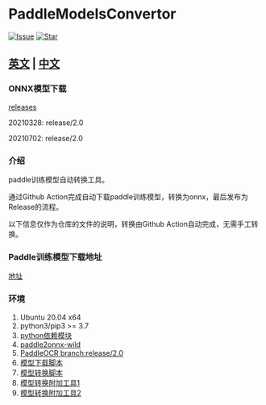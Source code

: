 # PaddleModelsConvertor

[![Issue](https://img.shields.io/github/issues/RapidOCR/PaddleModelsConvertor.svg)](https://github.com/RapidOCR/PaddleModelsConvertor/issues)
[![Star](https://img.shields.io/github/stars/RapidOCR/PaddleModelsConvertor.svg)](https://github.com/RapidOCR/PaddleModelsConvertor)

## [英文](./README.en.md) | [中文](./README.md)

### ONNX模型下载

[releases](https://github.com/RapidOCR/PaddleModelsConvertor/releases)

20210328: release/2.0

20210702: release/2.0



### 介绍

paddle训练模型自动转换工具。

通过Github Action完成自动下载paddle训练模型，转换为onnx，最后发布为Release的流程。

以下信息仅作为仓库的文件的说明，转换由Github Action自动完成，无需手工转换。

### Paddle训练模型下载地址

[地址](./paddle-model-list.txt)

### 环境

1. Ubuntu 20.04 x64
2. python3/pip3 >= 3.7
3. [python依赖模块](./requirements.txt)
4. [paddle2onnx-wild](https://github.com/RapidOCR/paddle2onnx-wild)
5. [PaddleOCR branch:release/2.0](https://github.com/PaddlePaddle/PaddleOCR)
6. [模型下载脚本](./download-models.sh)
7. [模型转换脚本](./convert-models.sh)
8. [模型转换附加工具1](./export_custom.py)
9. [模型转换附加工具2](./program.py)